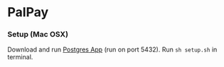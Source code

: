 # PalPay

### Setup (Mac OSX)

Download and run [Postgres App](http://www.postgresapp.com) (run on port 5432).
Run `sh setup.sh` in terminal.
